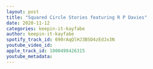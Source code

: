 ```yaml
---
layout: post
title: "Squared Circle Stories featuring R P Davies"
date: 2020-11-12
categories: keepin-it-kayfabe
author: keepin-it-kayfabe
spotify_track_id: 690rAqQlHJ3BSD4zEdJx3N
youtube_video_id: 
apple_track_id: 1000498426315
youtube_metadata: 
---
```

